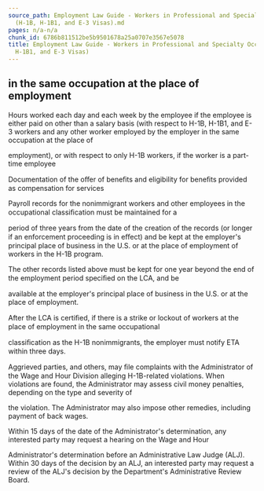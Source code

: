 ```yaml
---
source_path: Employment Law Guide - Workers in Professional and Specialty Occupations
  (H-1B, H-1B1, and E-3 Visas).md
pages: n/a-n/a
chunk_id: 6786b811512be5b9501678a25a0707e3567e5078
title: Employment Law Guide - Workers in Professional and Specialty Occupations (H-1B,
  H-1B1, and E-3 Visas)
---
```

## in the same occupation at the place of employment

Hours worked each day and each week by the employee if the employee is either paid on other than a salary basis (with respect to H-1B, H-1B1, and E-3 workers and any other worker employed by the employer in the same occupation at the place of

employment), or with respect to only H-1B workers, if the worker is a part-time employee

Documentation of the oﬀer of beneﬁts and eligibility for beneﬁts provided as compensation for services

Payroll records for the nonimmigrant workers and other employees in the occupational classiﬁcation must be maintained for a

period of three years from the date of the creation of the records (or longer if an enforcement proceeding is in eﬀect) and be kept at the employer's principal place of business in the U.S. or at the place of employment of workers in the H-1B program.

The other records listed above must be kept for one year beyond the end of the employment period speciﬁed on the LCA, and be

available at the employer's principal place of business in the U.S. or at the place of employment.

After the LCA is certiﬁed, if there is a strike or lockout of workers at the place of employment in the same occupational

classiﬁcation as the H-1B nonimmigrants, the employer must notify ETA within three days.

Aggrieved parties, and others, may ﬁle complaints with the Administrator of the Wage and Hour Division alleging H-1B-related violations. When violations are found, the Administrator may assess civil money penalties, depending on the type and severity of

the violation. The Administrator may also impose other remedies, including payment of back wages.

Within 15 days of the date of the Administrator's determination, any interested party may request a hearing on the Wage and Hour

Administrator's determination before an Administrative Law Judge (ALJ). Within 30 days of the decision by an ALJ, an interested party may request a review of the ALJ's decision by the Department's Administrative Review Board.
